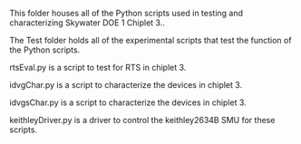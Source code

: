 This folder houses all of the Python scripts used in testing and characterizing Skywater DOE 1 Chiplet 3..

The Test folder holds all of the experimental scripts that test the function of the Python scripts.

rtsEval.py is a script to test for RTS in chiplet 3.

idvgChar.py is a script to characterize the devices in chiplet 3.

idvgsChar.py is a script to characterize the devices in chiplet 3.

keithleyDriver.py is a driver to control the keithley2634B SMU for these scripts.


